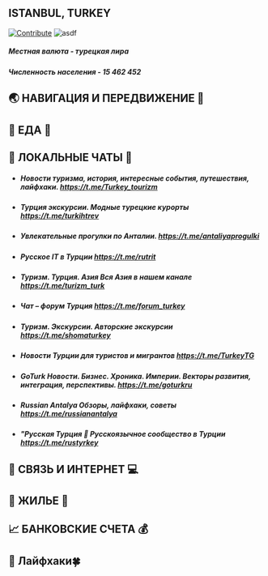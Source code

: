 ## **ISTANBUL, TURKEY** 
[![Contribute](https://img.shields.io/badge/contribute-100000?style=for-the-badge&logo=github&logoColor=white)](https://github.com/deskntea/destinations/)
![asdf](https://images.unsplash.com/photo-1524231757912-21f4fe3a7200?ixlib=rb-1.2.1&ixid=MnwxMjA3fDB8MHxwaG90by1wYWdlfHx8fGVufDB8fHx8&auto=format&fit=crop&w=2071&q=80)
##### Местная валюта - турецкая лира
##### Численность населения - 15 462 452 
## 🌏 НАВИГАЦИЯ И ПЕРЕДВИЖЕНИЕ 🚕
## 🍔 ЕДА 🥙
## 💬 ЛОКАЛЬНЫЕ ЧАТЫ 📧 
* ##### Новости туризма, история, интересные события, путешествия, лайфхаки. https://t.me/Turkey_tourizm
* ##### Турция экскурсии. Модные турецкие курорты https://t.me/turkihtrev
* ##### Увлекательные прогулки по Анталии. https://t.me/antaliyaprogulki
* ##### Русское IT в Турции https://t.me/rutrit
* ##### Туризм. Турция. Азия Вся Азия в нашем канале https://t.me/turizm_turk
* ##### Чат – форум Турция https://t.me/forum_turkey
* ##### Туризм. Экскурсии. Авторские экскурсии https://t.me/shomaturkey
* ##### Новости Турции для туристов и мигрантов https://t.me/TurkeyTG
* ##### GoTurk Новости. Бизнес. Хроника. Империи. Векторы развития, интеграция, перспективы. https://t.me/goturkru
* ##### Russian Antalya Обзоры, лайфхаки, советы https://t.me/russianantalya
* ##### "Русская Турция  🌴 Русскоязычное сообщество в Турции https://t.me/rustyrkey
## 📱 СВЯЗЬ И ИНТЕРНЕТ 💻
## 🏡 ЖИЛЬЕ 🏢
## 📈 БАНКОВСКИЕ СЧЕТА 💰
## 🎯 Лайфхаки🍀
